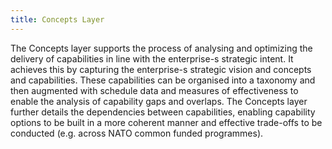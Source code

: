 ```yaml
---
title: Concepts Layer
---
```


The Concepts layer supports the process of analysing and optimizing the delivery
of capabilities in line with the enterprise-s strategic intent.  It achieves
this by capturing the enterprise-s strategic vision and concepts and
capabilities.  These capabilities can be organised into a taxonomy and then
augmented with schedule data and measures of effectiveness to enable the
analysis of capability gaps and overlaps.  The Concepts layer further details
the dependencies between capabilities, enabling capability options to be built
in a more coherent manner and effective trade-offs to be conducted (e.g. across
NATO common funded programmes).
